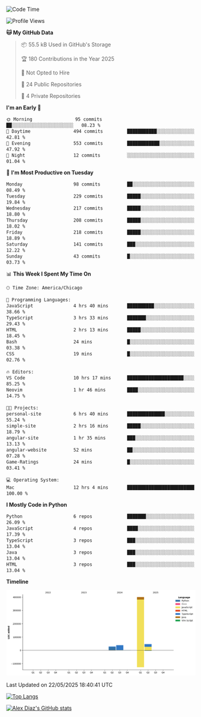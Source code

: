 <!--START_SECTION:waka-->
![Code Time](http://img.shields.io/badge/Code%20Time-42%20hrs%2055%20mins-blue)

![Profile Views](http://img.shields.io/badge/Profile%20Views-14-blue)

**🐱 My GitHub Data** 

> 📦 55.5 kB Used in GitHub's Storage 
 > 
> 🏆 180 Contributions in the Year 2025
 > 
> 🚫 Not Opted to Hire
 > 
> 📜 24 Public Repositories 
 > 
> 🔑 4 Private Repositories 
 > 
**I'm an Early 🐤** 

```text
🌞 Morning                95 commits          ██░░░░░░░░░░░░░░░░░░░░░░░   08.23 % 
🌆 Daytime                494 commits         ███████████░░░░░░░░░░░░░░   42.81 % 
🌃 Evening                553 commits         ████████████░░░░░░░░░░░░░   47.92 % 
🌙 Night                  12 commits          ░░░░░░░░░░░░░░░░░░░░░░░░░   01.04 % 
```
📅 **I'm Most Productive on Tuesday** 

```text
Monday                   98 commits          ██░░░░░░░░░░░░░░░░░░░░░░░   08.49 % 
Tuesday                  229 commits         █████░░░░░░░░░░░░░░░░░░░░   19.84 % 
Wednesday                217 commits         █████░░░░░░░░░░░░░░░░░░░░   18.80 % 
Thursday                 208 commits         █████░░░░░░░░░░░░░░░░░░░░   18.02 % 
Friday                   218 commits         █████░░░░░░░░░░░░░░░░░░░░   18.89 % 
Saturday                 141 commits         ███░░░░░░░░░░░░░░░░░░░░░░   12.22 % 
Sunday                   43 commits          █░░░░░░░░░░░░░░░░░░░░░░░░   03.73 % 
```


📊 **This Week I Spent My Time On** 

```text
🕑︎ Time Zone: America/Chicago

💬 Programming Languages: 
JavaScript               4 hrs 40 mins       ██████████░░░░░░░░░░░░░░░   38.66 % 
TypeScript               3 hrs 33 mins       ███████░░░░░░░░░░░░░░░░░░   29.43 % 
HTML                     2 hrs 13 mins       █████░░░░░░░░░░░░░░░░░░░░   18.45 % 
Bash                     24 mins             █░░░░░░░░░░░░░░░░░░░░░░░░   03.38 % 
CSS                      19 mins             █░░░░░░░░░░░░░░░░░░░░░░░░   02.76 % 

🔥 Editors: 
VS Code                  10 hrs 17 mins      █████████████████████░░░░   85.25 % 
Neovim                   1 hr 46 mins        ████░░░░░░░░░░░░░░░░░░░░░   14.75 % 

🐱‍💻 Projects: 
personal-site            6 hrs 40 mins       ██████████████░░░░░░░░░░░   55.24 % 
simple-site              2 hrs 16 mins       █████░░░░░░░░░░░░░░░░░░░░   18.79 % 
angular-site             1 hr 35 mins        ███░░░░░░░░░░░░░░░░░░░░░░   13.13 % 
angular-website          52 mins             ██░░░░░░░░░░░░░░░░░░░░░░░   07.28 % 
Game-Ratings             24 mins             █░░░░░░░░░░░░░░░░░░░░░░░░   03.41 % 

💻 Operating System: 
Mac                      12 hrs 4 mins       █████████████████████████   100.00 % 
```

**I Mostly Code in Python** 

```text
Python                   6 repos             ███████░░░░░░░░░░░░░░░░░░   26.09 % 
JavaScript               4 repos             ████░░░░░░░░░░░░░░░░░░░░░   17.39 % 
TypeScript               3 repos             ███░░░░░░░░░░░░░░░░░░░░░░   13.04 % 
Java                     3 repos             ███░░░░░░░░░░░░░░░░░░░░░░   13.04 % 
HTML                     3 repos             ███░░░░░░░░░░░░░░░░░░░░░░   13.04 % 
```



**Timeline**

![Lines of Code chart](https://raw.githubusercontent.com/imloadinqqq/imloadinqqq/main/assets/bar_graph.png)


 Last Updated on 22/05/2025 18:40:41 UTC
<!--END_SECTION:waka-->

[![Top Langs](https://github-readme-stats.vercel.app/api/top-langs/?username=imloadinqqq)](https://github.com/anuraghazra/github-readme-stats)

[![Alex Diaz's GitHub stats](https://github-readme-stats.vercel.app/api?username=imloadinqqq&show_icons=true&theme=gradient)](https://github.com/anuraghazra/github-readme-stats)
